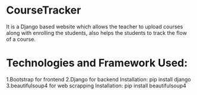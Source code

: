 # CourseTracker

  It is a Django based website which allows the teacher to upload courses along with enrolling the students, also helps the students to track the flow of a course.
  
# Technologies and Framework Used:

  1.Bootstrap for frontend
  2.Django for backend Installation: pip install django
  3.beautifulsoup4 for web scrapping Installation: pip install beautifulsoup4

